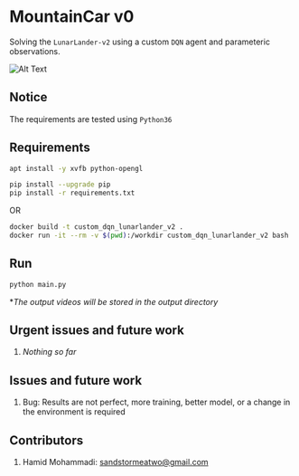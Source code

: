 # MountainCar v0

Solving the `LunarLander-v2` using a custom `DQN` agent and parameteric observations.

![Alt Text](data/output.gif)

## Notice

The requirements are tested using `Python36`


## Requirements


```bash
apt install -y xvfb python-opengl

pip install --upgrade pip
pip install -r requirements.txt
```

OR

```bash
docker build -t custom_dqn_lunarlander_v2 .
docker run -it --rm -v $(pwd):/workdir custom_dqn_lunarlander_v2 bash
```

## Run

```bash
python main.py
```

**The output videos will be stored in the output directory*


## Urgent issues and future work
1. *Nothing so far*


## Issues and future work
1. Bug: Results are not perfect, more training, better model, or a change in the environment is required


## Contributors

1. Hamid Mohammadi: <sandstormeatwo@gmail.com>
